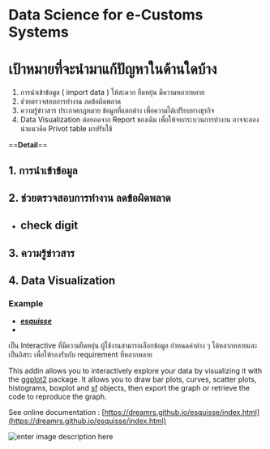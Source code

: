 Data Science for e-Customs Systems
===

# เป้าหมายที่จะนำมาแก้ปัญหาในด้านใดบ้าง

1. การนำเข้าข้อมูล ( import data ) ให้สะดวก ยืดหยุ่น มีความหลากหลาย 
3. ช่วยตรวจสอบการทำงาน ลดข้อผิดพลาด
4. ความรู้ข่าวสาร ประกาศกฎหมาย ข้อมูลที่แตกต่าง เพื่อความได้เปรียบทางธุรกิจ
5. Data Visualization ต่อยอดจาก Report ของเดิม เพื่อให้จบกระบวนการทำงาน อาจจะลองนำแนวคิด Privot table มาปรับใช้

 ==**Detail**==
 
## 1. การนำเข้าข้อมูล




## 2. ช่วยตรวจสอบการทำงาน ลดข้อผิดพลาด

- check digit 
	- 


## 3. ความรู้ข่าวสาร



## 4. Data Visualization 

### Example


- [**_esquisse_**](https://github.com/dreamRs/esquisse) 
- 
เป็น Interactive ที่มีความยืดหยุ่น ผู้ใช้งานสามารถเลือกข้อมูล กำหนดค่าต่าง ๆ ได้หลากหลายและเป็นอิสระ เพื่อให้รองรับกับ requirement ที่หลากหลาย 

This addin allows you to interactively explore your data by visualizing it with the  [ggplot2](https://github.com/tidyverse/ggplot2)  package. It allows you to draw bar plots, curves, scatter plots, histograms, boxplot and  [sf](https://github.com/r-spatial/sf)  objects, then export the graph or retrieve the code to reproduce the graph.

See online documentation :  [https://dreamrs.github.io/esquisse/index.html](https://dreamrs.github.io/esquisse/index.html)


![enter image description here](https://github.com/dreamRs/esquisse/raw/master/man/figures/esquisse.gif)

<!--stackedit_data:
eyJoaXN0b3J5IjpbMTg1Nzk4OTUzMiw5MzgxMDgyMzksLTI1Mj
YwNDM3MSwyMDY3ODQwODI0XX0=
-->